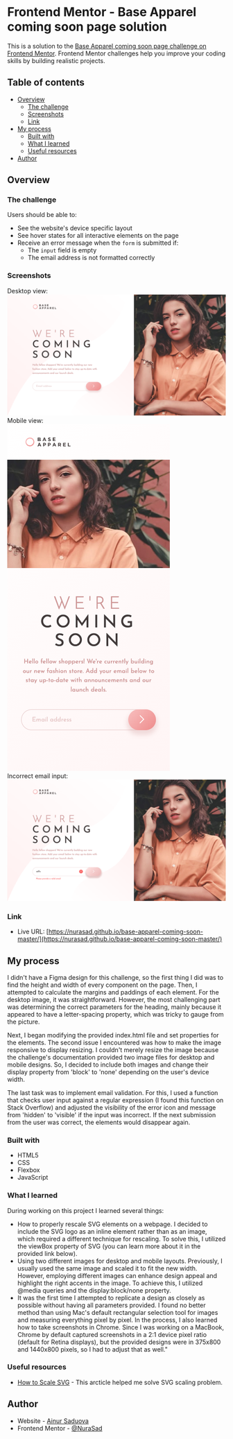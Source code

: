 # Frontend Mentor - Base Apparel coming soon page solution

This is a solution to the [Base Apparel coming soon page challenge on Frontend Mentor](https://www.frontendmentor.io/challenges/base-apparel-coming-soon-page-5d46b47f8db8a7063f9331a0). Frontend Mentor challenges help you improve your coding skills by building realistic projects.

## Table of contents

- [Overview](#overview)
  - [The challenge](#the-challenge)
  - [Screenshots](#screenshots)
  - [Link](#link)
- [My process](#my-process)
  - [Built with](#built-with)
  - [What I learned](#what-i-learned)
  - [Useful resources](#useful-resources)
- [Author](#author)
## Overview

### The challenge

Users should be able to:

- See the website's device specific layout
- See hover states for all interactive elements on the page
- Receive an error message when the `form` is submitted if:
  - The `input` field is empty
  - The email address is not formatted correctly

### Screenshots

Desktop view:  
![Desktop layout](screenshot-desktop.png)  
Mobile view:  
![Mobile layout](screenshot-mobile.png)  
Incorrect email input:  
![Error message](screenshot-error.png)

### Link

- Live URL: [https://nurasad.github.io/base-apparel-coming-soon-master/](https://nurasad.github.io/base-apparel-coming-soon-master/)

## My process

I didn't have a Figma design for this challenge, so the first thing I did was to find the height and width of every component on the page. Then, I attempted to calculate the margins and paddings of each element. For the desktop image, it was straightforward. However, the most challenging part was determining the correct parameters for the heading, mainly because it appeared to have a letter-spacing property, which was tricky to gauge from the picture.

Next, I began modifying the provided index.html file and set properties for the elements. The second issue I encountered was how to make the image responsive to display resizing. I couldn't merely resize the image because the challenge's documentation provided two image files for desktop and mobile designs. So, I decided to include both images and change their display property from 'block' to 'none' depending on the user's device width.

The last task was to implement email validation. For this, I used a function that checks user input against a regular expression (I found this function on Stack Overflow) and adjusted the visibility of the error icon and message from 'hidden' to 'visible' if the input was incorrect. If the next submission from the user was correct, the elements would disappear again.

### Built with

- HTML5
- CSS
- Flexbox
- JavaScript

### What I learned

During working on this project I learned several things:

- How to properly rescale SVG elements on a webpage. I decided to include the SVG logo as an inline element rather than as an image, which required a different technique for rescaling. To solve this, I utilized the viewBox property of SVG (you can learn more about it in the provided link below).
- Using two different images for desktop and mobile layouts. Previously, I usually used the same image and scaled it to fit the new width. However, employing different images can enhance design appeal and highlight the right accents in the image. To achieve this, I utilized @media queries and the display:block/none property.
- It was the first time I attempted to replicate a design as closely as possible without having all parameters provided. I found no better method than using Mac's default rectangular selection tool for images and measuring everything pixel by pixel. In the process, I also learned how to take screenshots in Chrome. Since I was working on a MacBook, Chrome by default captured screenshots in a 2:1 device pixel ratio (default for Retina displays), but the provided designs were in 375x800 and 1440x800 pixels, so I had to adjust that as well."

### Useful resources

- [How to Scale SVG](https://css-tricks.com/scale-svg/) - This arcticle helped me solve SVG scaling problem.

## Author

- Website - [Ainur Saduova](https://www.ainursaduova.com/)
- Frontend Mentor - [@NuraSad](https://www.frontendmentor.io/profile/NuraSad)
